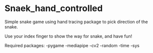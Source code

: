 # Snaek_hand_controlled

Simple snake game using hand tracing package to pick direction of the snake.

Use your index finger to show the way for snake, and have fun!

Required packages:
-pygame
-mediapipe
-cv2
-random
-time
-sys
